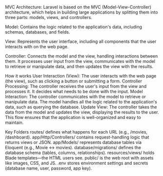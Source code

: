 MVC Architecture: Laravel is based on the MVC (Model-View-Controller) architecture, which helps in building large applications by splitting them into three parts: models, views, and controllers.

Model: Contains the logic related to the application's data, including schemas, databases, and fields.

View: Represents the user interface, including all components that the user interacts with on the web page.

Controller: Connects the model and the view, handling interactions between them. It processes user input from the view, communicates with the model to retrieve or manipulate data, and then updates the view with the results.


How it works
User Interaction (View): The user interacts with the web page (the view), such as clicking a button or submitting a form.
Controller Processing: The controller receives the user's input from the view and processes it. It decides what needs to be done with the input.
Model Interaction: The controller communicates with the model to retrieve or manipulate data. The model handles all the logic related to the application's data, such as querying the database.
Update View: The controller takes the data from the model and updates the view, displaying the results to the user.
This flow ensures that the application is well-organized and easy to maintain.


Key Folders
routes/ defines what happens for each URL (e.g., /movies, /dashboard).
app/Http/Controllers/ contains request-handling logic that returns views or JSON.
app/Models/ represents database tables via Eloquent (e.g., Movie ↔ movies).
database/migrations/ defines the database schema (tables, columns, relationships).
resources/views/ holds Blade templates—the HTML users see.
public/ is the web root with assets like images, CSS, and JS.
.env stores environment settings and secrets (database name, user, password, app key).

